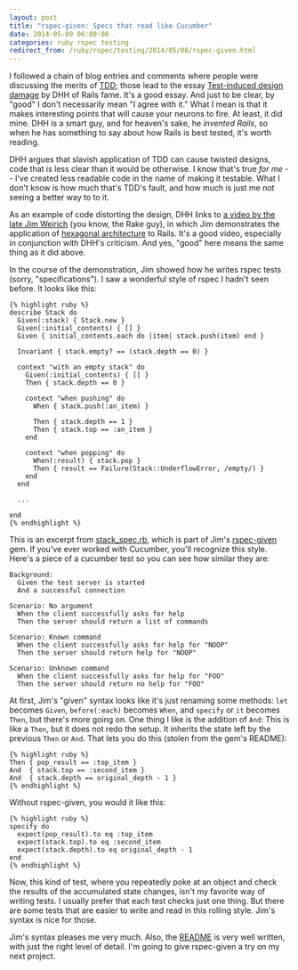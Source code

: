 ```yaml
---
layout: post
title: "rspec-given: Specs that read like Cucumber"
date: 2014-05-09 06:00:00
categories: ruby rspec testing
redirect_from: /ruby/rspec/testing/2014/05/08/rspec-given.html
---
```


I followed a chain of blog entries and comments where people were
discussing the merits of [TDD][2]; those lead to the essay
[Test-induced design damage][1] by DHH of Rails fame.  It's a good
essay.  And just to be clear, by "good" I don't necessarily mean "I
agree with it."  What I mean is that it makes interesting points that
will cause your neurons to fire.  At least, it did mine.  DHH is a
smart guy, and for heaven's sake, he _invented Rails_, so when he has
something to say about how Rails is best tested, it's worth reading.

DHH argues that slavish application of TDD can cause twisted designs,
code that is less clear than it would be otherwise.  I know that's
true _for me_ -- I've created less readable code in the name of making
it testable.  What I don't know is how much that's TDD's fault, and
how much is just me not seeing a better way to to it.

As an example of code distorting the design, DHH links to [a video by
the late Jim Weirich][3] (you know, the Rake guy), in which Jim
demonstrates the application of [hexagonal architecture][4] to Rails.
It's a good video, especially in conjunction with DHH's criticism.
And yes, "good" here means the same thing as it did above.

In the course of the demonstration, Jim showed how he writes rspec
tests (sorry, "specifications").  I saw a wonderful style of rspec I
hadn't seen before.  It looks like this:

    {% highlight ruby %}
    describe Stack do
      Given(:stack) { Stack.new }
      Given(:initial_contents) { [] }
      Given { initial_contents.each do |item| stack.push(item) end }
    
      Invariant { stack.empty? == (stack.depth == 0) }
    
      context "with an empty stack" do
        Given(:initial_contents) { [] }
        Then { stack.depth == 0 }
    
        context "when pushing" do
          When { stack.push(:an_item) }
    
          Then { stack.depth == 1 }
          Then { stack.top == :an_item }
        end
    
        context "when popping" do
          When(:result) { stack.pop }
          Then { result == Failure(Stack::UnderflowError, /empty/) }
        end
      end

      ...

    end
    {% endhighlight %}

This is an excerpt from [stack_spec.rb][5], which is part of Jim's
[rspec-given][6] gem.  If you've ever worked with Cucumber, you'll
recognize this style.  Here's a piece of a cucumber test so you can
see how similar they are:

    Background:
      Given the test server is started
      And a successful connection
  
    Scenario: No argument
      When the client successfully asks for help
      Then the server should return a list of commands
  
    Scenario: Known command
      When the client successfully asks for help for "NOOP"
      Then the server should return help for "NOOP"
  
    Scenario: Unknown command
      When the client successfully asks for help for "FOO"
      Then the server should return no help for "FOO"

At first, Jim's "given" syntax looks like it's just renaming some
methods: `let` becomes `Given`, `before(:each)` becomes `When`, and
`specify` or `it` becomes `Then`, but there's more going on.  One
thing I like is the addition of `And`: This is like a `Then`, but it
does not redo the setup.  It inherits the state left by the previous
`Then` or `And`.  That lets you do this (stolen from the gem's
README):

    {% highlight ruby %}
    Then { pop_result == :top_item }
    And  { stack.top == :second_item }
    And  { stack.depth == original_depth - 1 }
    {% endhighlight %}

Without rspec-given, you would it like this:

    {% highlight ruby %}
    specify do
      expect(pop_result).to eq :top_item
      expect(stack.top).to eq :second_item
      expect(stack.depth).to eq original_depth - 1
    end
    {% endhighlight %}

Now, this kind of test, where you repeatedly poke at an object and
check the results of the accumulated state changes, isn't my favorite
way of writing tests.  I usually prefer that each test checks just one
thing.  But there are some tests that are easier to write and read in
this rolling style.  Jim's syntax is nice for those.

Jim's syntax pleases me very much.  Also, the [README][6] is very well
written, with just the right level of detail.  I'm going to give
rspec-given a try on my next project.

[1]: http://david.heinemeierhansson.com/2014/test-induced-design-damage.html
[2]: http://en.wikipedia.org/wiki/Test-driven_development
[3]: https://www.youtube.com/watch?v=tg5RFeSfBM4
[4]: http://alistair.cockburn.us/Hexagonal+architecture
[5]: https://github.com/jimweirich/rspec-given/blob/2fd1771f25deaaf9cb58e619ff80bfdb3ddaabe0/examples/stack/stack_spec.rb
[6]: https://github.com/jimweirich/rspec-given
